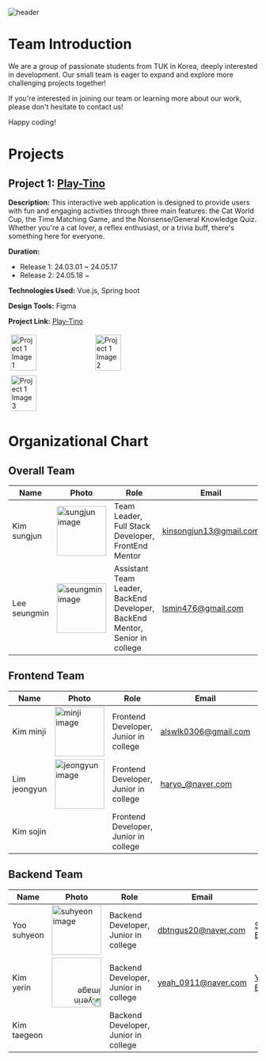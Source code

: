 ![header](https://capsule-render.vercel.app/api?type=soft&color=auto&height=150&section=header&text=Dev-TINO&fontSize=70&animation=twinkling)

<!--

**Here are some ideas to get you started:**

🙋‍♀️ A short introduction - what is your organization all about?
🌈 Contribution guidelines - how can the community get involved?
👩‍💻 Useful resources - where can the community find your docs? Is there anything else the community should know?
🍿 Fun facts - what does your team eat for breakfast?
🧙 Remember, you can do mighty things with the power of [Markdown](https://docs.github.com/github/writing-on-github/getting-started-with-writing-and-formatting-on-github/basic-writing-and-formatting-syntax)
-->


# Team Introduction


We are a group of passionate students from TUK in Korea, deeply interested in development. Our small team is eager to expand and explore more challenging projects together!

If you're interested in joining our team or learning more about our work, please don't hesitate to contact us!

Happy coding!


# Projects

## Project 1: [Play-Tino](https://play-tino.com/)

**Description:** This interactive web application is designed to provide users with fun and engaging activities through three main features: the Cat World Cup, the Time Matching Game, and the Nonsense/General Knowledge Quiz. Whether you're a cat lover, a reflex enthusiast, or a trivia buff, there's something here for everyone.

**Duration:** 
- Release 1: 24.03.01 ~ 24.05.17
- Release 2: 24.05.18 ~

**Technologies Used:** Vue.js, Spring boot

**Design Tools:** Figma

**Project Link:** [Play-Tino](https://github.com/DEV-TINO/PLAY-TINO)

<div style="display: flex; flex-wrap: wrap; align-items: center;">
  <img src="https://github.com/DEV-TINO/.github/assets/90247223/66d0088d-b267-4232-ade4-d69dd1ffe75c" alt="Project 1 Image 1" style="width: 32%; margin: 1%;">
  <img src="https://github.com/DEV-TINO/.github/assets/90247223/9a0ba379-1543-427a-853c-17d72b4970fb" alt="Project 1 Image 2" style="width: 32%; margin: 1%;">
  <img src="https://github.com/DEV-TINO/.github/assets/90247223/6b76f61f-7b2b-4cdd-8a7a-f2d992d57bb6" alt="Project 1 Image 3" style="width: 32%; margin: 1%;">
</div>

# Organizational Chart

## Overall Team


| Name          | Photo                                                      | Role                                                        | Email                  | Blog                                             | Projects  |
| ------------- | ---------------------------------------------------------- | ----------------------------------------------------------- | ---------------------- | ------------------------------------------------ | --------- |
| Kim sungjun   | <img src="https://github.com/DEV-TINO/.github/assets/90247223/003ec78e-d60b-4bc8-885b-a0ad4019b0ee" alt="sungjun image" width="100" />   | Team Leader, Full Stack Developer, FrontEnd Mentor | kinsongjun13@gmail.com | [Sungjun's Blog](https://kim-song-jun.github.io) | Play-Tino |
| Lee seungmin | <img src="https://github.com/DEV-TINO/.github/assets/90247223/ae19927c-5ec5-406b-87f8-c18872ab90ce" alt="seungmin image" width="100" /> | Assistant Team Leader, BackEnd Developer, BackEnd Mentor, Senior in college | lsmin476@gmail.com | [Seungmin's Blog](https://seeungmin.github.io/)           | Play-Tino |

## Frontend Team


| Name        | Photo                                                  | Role                                  | Email            | Blog                                 | Projects               |
| ----------- | ------------------------------------------------------ | ------------------------------------- | ---------------- | ------------------------------------ | ---------------------- |
| Kim minji   | <img src="https://github.com/DEV-TINO/.github/assets/90247223/10cec61d-5ffc-446a-82d7-438977de5e02" alt="minji image" width="100" /> | Frontend Developer, Junior in college | alswlk0306@gmail.com | [Minji's Blog](https://alswlfjddl.tistory.com/) | Play-Tino, Mango-Diary |
| Lim jeongyun | <img src="https://github.com/DEV-TINO/.github/assets/90247223/bb945917-d472-47fb-8992-3dc83c188c9b" alt="jeongyun image" width="100" /> | Frontend Developer, Junior in college | haryo_@naver.com  | [Jeongyun's Blog](https://hmyang.tistory.com)   | Play-Tino, Mango-Diary |
| Kim sojin   |                                                        | Frontend Developer, Junior in college |                  |                                      | Daily-Lucky            |

## Backend Team

| Name        | Photo                                                          | Role                                 | Email               | Blog                                       | Projects  |
| ----------- | -------------------------------------------------------------- | ------------------------------------ | ------------------- | ------------------------------------------ | --------- |
| Yoo suhyeon  | <img src="https://github.com/DEV-TINO/.github/assets/90247223/a6130f79-8722-48e8-9a44-ca17016e1788" alt="suhyeon image" width="100" />     | Backend Developer, Junior in college | dbtngus20@naver.com   | [Suhyeon's Blog](https://blog.naver.com/dbtngus20)     | Play-Tino |
| Kim yerin   | <img src="https://github.com/DEV-TINO/.github/assets/90247223/c3f3d02e-8306-48aa-9f75-74ebf7f61e89" style="transform: rotate(180deg);" alt="yerin image" width="100" />  | Backend Developer, Junior in college | yeah_0911@naver.com | [Yerin's Blog](https://velog.io/@niireymik/posts) | Play-Tino |
| Kim taegeon |                                                                | Backend Developer, Junior in college |                     |                                            | Play-Tino |

